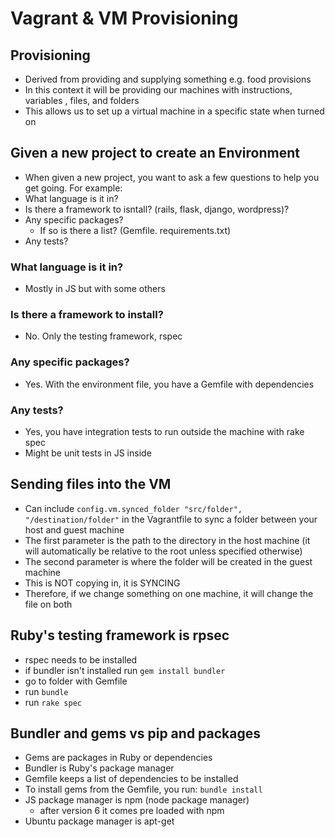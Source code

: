 # Vagrant & VM Provisioning

## Provisioning
- Derived from providing and supplying something e.g. food provisions
- In this context it will be providing our machines with instructions, variables
, files, and folders
- This allows us to set up a virtual machine in a specific state when turned on

## Given a new project to create an Environment
- When given a new project, you want to ask a few questions to help you get
going. For example:
- What language is it in?
- Is there a framework to isntall? (rails, flask, django, wordpress)?
- Any specific packages?
  - If so is there a list? (Gemfile. requirements.txt)
- Any tests?

### What language is it in?
- Mostly in JS but with some others

### Is there a framework to install?
- No. Only the testing framework, rspec

### Any specific packages?
- Yes. With the environment file, you have a Gemfile with dependencies

### Any tests?
- Yes, you have integration tests to run outside the machine with rake spec
- Might be unit tests in JS inside

## Sending files into the VM
- Can include ```config.vm.synced_folder "src/folder", "/destination/folder"```
in the Vagrantfile to sync a folder between your host and guest machine
- The first parameter is the path to the directory in the host machine (it will
  automatically be relative to the root unless specified otherwise)
- The second parameter is where the folder will be created in the guest machine
- This is NOT copying in, it is SYNCING
- Therefore, if we change something on one machine, it will change the file on
both

## Ruby's testing framework is rpsec
- rspec needs to be installed
- if bundler isn't installed run ```gem install bundler```
- go to folder with Gemfile
- run ```bundle```
- run ```rake spec```

## Bundler and gems vs pip and packages
- Gems are packages in Ruby or dependencies
- Bundler is Ruby's package manager
- Gemfile keeps a list of dependencies to be installed
- To install gems from the Gemfile, you run: ```bundle install```
- JS package manager is npm (node package manager)
  - after version 6 it comes pre loaded with npm
- Ubuntu package manager is apt-get
